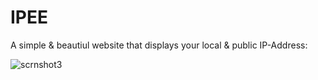 IPEE
====

A simple & beautiul website that displays your local & public IP-Address:

![scrnshot3](https://cloud.githubusercontent.com/assets/7032914/6559956/aff9cad0-c686-11e4-8e2a-b738b9caf673.PNG)
